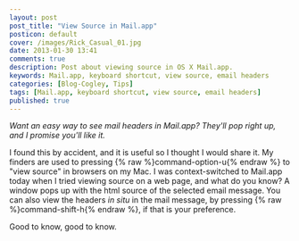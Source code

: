 ```yaml
---
layout: post
post_title: "View Source in Mail.app"
posticon: default
cover: /images/Rick_Casual_01.jpg
date: 2013-01-30 13:41
comments: true
description: Post about viewing source in OS X Mail.app.
keywords: Mail.app, keyboard shortcut, view source, email headers
categories: [Blog-Cogley, Tips]
tags: [Mail.app, keyboard shortcut, view source, email headers]
published: true
---
```


_Want an easy way to see mail headers in Mail.app? They'll pop right up, and I promise you'll like it._

<!--more--> 

I found this by accident, and it is useful so I thought I would share it. My finders are used to pressing {% raw %}<span class="label label-success">command-option-u</span>{% endraw %} to "view source" in browsers on my Mac. I was context-switched to Mail.app today when I tried viewing source on a web page, and what do you know? A window pops up with the html source of the selected email message. You can also view the headers _in situ_ in the mail message, by pressing {% raw %}<span class="label label-success">command-shift-h</span>{% endraw %}, if that is your preference.

Good to know, good to know. 


